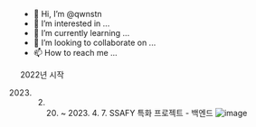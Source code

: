 - 👋 Hi, I’m @qwnstn
- 👀 I’m interested in ...
- 🌱 I’m currently learning ...
- 💞️ I’m looking to collaborate on ...
- 📫 How to reach me ...

<!---
qwnstn/qwnstn is a ✨ special ✨ repository because its `README.md` (this file) appears on your GitHub profile.
You can click the Preview link to take a look at your changes.
--->
2022년 시작


2023. 2. 20. ~ 2023. 4. 7. SSAFY 특화 프로젝트 - 백엔드
![image](https://user-images.githubusercontent.com/107840716/230705797-3e9aaabf-b2b2-4d5d-9c85-4accbf79bce1.png)

